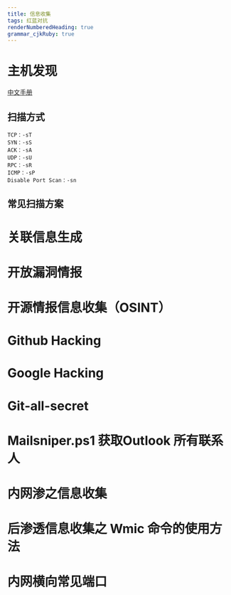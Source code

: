 ```yaml
---
title: 信息收集
tags: 红蓝对抗
renderNumberedHeading: true
grammar_cjkRuby: true
---
```


# 主机发现
[中文手册](https://nmap.org/man/zh/index.html)
   ## 扫描方式
	TCP：-sT
	SYN：-sS
	ACK：-sA
	UDP：-sU
	RPC：-sR
	ICMP：-sP
	Disable Port Scan：-sn
   ## 常见扫描方案

# 关联信息生成


# 开放漏洞情报


# 开源情报信息收集（OSINT）



# Github Hacking



# Google Hacking



# Git-all-secret





# Mailsniper.ps1 获取Outlook 所有联系人



# 内网渗之信息收集




# 后渗透信息收集之 Wmic 命令的使用方法



# 内网横向常见端口

